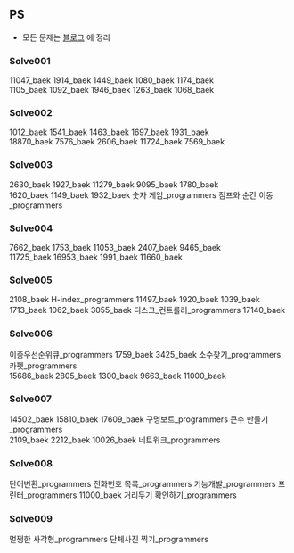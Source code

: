 ## PS
- 모든 문제는 [블로그](https://sksk713.github.io/) 에 정리

### Solve001
11047_baek 1914_baek 1449_baek 1080_baek 1174_baek <br> 1105_baek 1092_baek 1946_baek 1263_baek 1068_baek
### Solve002
1012_baek 1541_baek 1463_baek 1697_baek 1931_baek <br> 18870_baek 7576_baek 2606_baek 11724_baek 7569_baek
### Solve003
2630_baek 1927_baek 11279_baek 9095_baek 1780_baek <br> 1620_baek 1149_baek 1932_baek 숫자 게임_programmers 점프와 순간 이동_programmers
### Solve004
7662_baek 1753_baek 11053_baek 2407_baek 9465_baek <br> 11725_baek 16953_baek 1991_baek 11660_baek
### Solve005
2108_baek H-index_programmers 11497_baek 1920_baek 1039_baek <br> 1713_baek 1062_baek 3055_baek 디스크_컨트롤러_programmers 17140_baek
### Solve006
이중우선순위큐_programmers 1759_baek 3425_baek 소수찾기_programmers 카펫_programmers <br> 15686_baek 2805_baek 1300_baek 9663_baek 11000_baek
### Solve007
14502_baek 15810_baek 17609_baek 구명보트_programmers 큰수 만들기_programmers <br> 2109_baek 2212_baek 10026_baek 네트워크_programmers
### Solve008
단어변환_programmers 전화번호 목록_programmers 기능개발_programmers 프린터_programmers 11000_baek 거리두기 확인하기_programmers
### Solve009
멀쩡한 사각형_programmers 단체사진 찍기_programmers